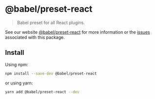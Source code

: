 # @babel/preset-react

> Babel preset for all React plugins.

See our website [@babel/preset-react](https://babeljs.io/docs/en/next/babel-preset-react.html) for more information or the [issues](https://github.com/babel/babel/issues?utf8=%E2%9C%93&q=is%3Aissue+label%3A%22area%3A%20react%22+is%3Aopen) associated with this package.

## Install

Using npm:

```bash
npm install --save-dev @babel/preset-react
```

or using yarn:

```bash
yarn add @babel/preset-react --dev
```

